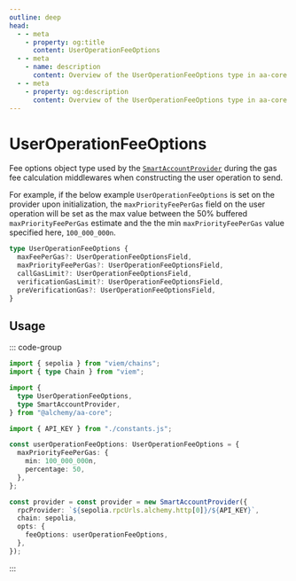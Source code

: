 ```yaml
---
outline: deep
head:
  - - meta
    - property: og:title
      content: UserOperationFeeOptions
  - - meta
    - name: description
      content: Overview of the UserOperationFeeOptions type in aa-core types
  - - meta
    - property: og:description
      content: Overview of the UserOperationFeeOptions type in aa-core types
---
```


# UserOperationFeeOptions

Fee options object type used by the [`SmartAccountProvider`](/packages/aa-core/provider/constructor.md) during the gas fee calculation middlewares when constructing the user operation to send.

For example, if the below example `UserOperationFeeOptions` is set on the provider upon initialization, the `maxPriorityFeePerGas` field on the user operation will be set as the max value between the 50% buffered `maxPriorityFeePerGas` estimate and the the min `maxPriorityFeePerGas` value specified here, `100_000_000n`.

```ts
type UserOperationFeeOptions {
  maxFeePerGas?: UserOperationFeeOptionsField,
  maxPriorityFeePerGas?: UserOperationFeeOptionsField,
  callGasLimit?: UserOperationFeeOptionsField,
  verificationGasLimit?: UserOperationFeeOptionsField,
  preVerificationGas?: UserOperationFeeOptionsField,
}
```

## Usage

::: code-group

```ts [example.ts]
import { sepolia } from "viem/chains";
import { type Chain } from "viem";

import {
  type UserOperationFeeOptions,
  type SmartAccountProvider,
} from "@alchemy/aa-core";

import { API_KEY } from "./constants.js";

const userOperationFeeOptions: UserOperationFeeOptions = {
  maxPriorityFeePerGas: {
    min: 100_000_000n,
    percentage: 50,
  },
};

const provider = const provider = new SmartAccountProvider({
  rpcProvider: `${sepolia.rpcUrls.alchemy.http[0]}/${API_KEY}`,
  chain: sepolia,
  opts: {
    feeOptions: userOperationFeeOptions,
  },
});
```

:::

